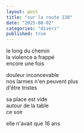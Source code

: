 ```yaml
---
layout: post
title: "sur la route 138"
date: "2025-08-02"
categories: "divers"
published: true
---
```



le long du chemin  
la violence a frappé  
encore une fois  

douleur inconcevable  
nos larmes n'en peuvent plus  
d'être tristes  

sa place est vide  
autour de la table  
ce soir  

elle n'avait que 16 ans  
